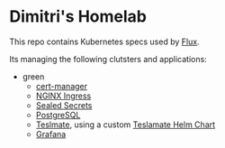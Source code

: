 # Dimitri's Homelab

This repo contains Kubernetes specs used by [Flux](https://fluxcd.io/flux/installation/).

Its managing the following clutsters and applications:

* green
  * [cert-manager](https://cert-manager.io/)
  * [NGINX Ingress](https://github.com/kubernetes/ingress-nginx)
  * [Sealed Secrets](https://github.com/bitnami-labs/sealed-secrets)
  * [PostgreSQL](https://github.com/bitnami/charts/tree/main/bitnami/postgresql)
  * [Teslmate](https://docs.teslamate.org/docs/installation/docker), using a custom [Teslamate Helm Chart](https://github.com/dkoshkin/teslamate-helm-chart)
  * [Grafana](https://github.com/grafana/helm-charts)
